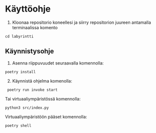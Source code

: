 # Käyttöohje

1. Kloonaa repositorio koneellesi ja siirry repositorion juureen antamalla terminaalissa komento 

``cd labyrintti``

## Käynnistysohje

1. Asenna riippuvuudet seuraavalla komennolla:

`` poetry install ``

2. Käynnistä ohjelma komenolla:

`` poetry run invoke start``

Tai virtuaaliympäristössä komennolla:

``python3 src/index.py``

Virtuaaliympäristöön pääset komennolla:

``poetry shell``

